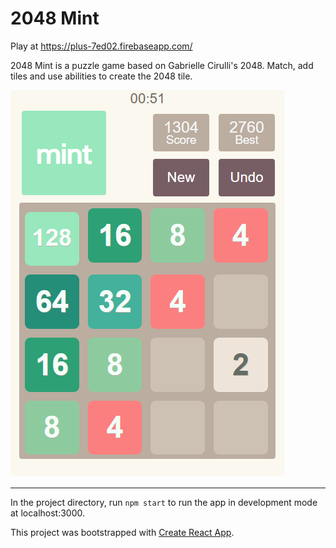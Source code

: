 # 2048 Mint

Play at https://plus-7ed02.firebaseapp.com/

2048 Mint is a puzzle game based on Gabrielle Cirulli's 2048. Match, add tiles and use abilities to create the 2048 tile.

![](pics/2048mint-sample.PNG)

***

In the project directory, run `npm start` to run the app in development mode at localhost:3000.

This project was bootstrapped with [Create React App](https://github.com/facebook/create-react-app).
